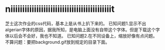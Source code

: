 # niiiiiiiiiiiiiiiiiiiiiiiiiiiiiiiiiiiiiiiiiiit
芝士这次作业的css代码，基本上是从书上扒下来的。
已知问题1.显示不出algerian字体的原因，据我所知，是电脑上面没有自带这个字体。但是下载这个字体以后会不会好，我也不知道。
已知问题2.在不同设备上，缩放好像有点问题。
不算问题：要把background.gif放到规定的目录下面。
